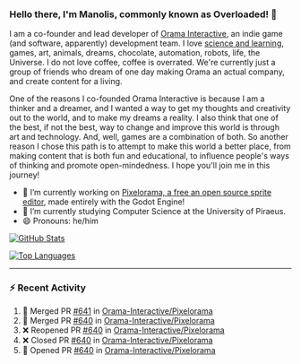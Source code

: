 ### Hello there, I'm Manolis, commonly known as Overloaded! 👋
I am a co-founder and lead developer of [Orama Interactive](https://www.orama-interactive.com/), an indie game (and software, apparently) development team. I love [science and learning](https://github.com/OverloadedOrama/KnowledgeBase), games, art, animals, dreams, chocolate, automation, robots, life, the Universe. I do not love coffee, coffee is overrated. We're currently just a group of friends who dream of one day making Orama an actual company, and create content for a living.

One of the reasons I co-founded Orama Interactive is because I am a thinker and a dreamer, and I wanted a way to get my thoughts and creativity out to the world, and to make my dreams a reality. I also think that one of the best, if not the best, way to change and improve this world is through art and technology. And, well, games are a combination of both. So another reason I chose this path is to attempt to make this world a better place, from making content that is both fun and educational, to influence people's ways of thinking and promote open-mindedness. I hope you'll join me in this journey!

- 🔭 I’m currently working on [Pixelorama, a free an open source sprite editor](https://github.com/Orama-Interactive/Pixelorama), made entirely with the Godot Engine!
- 🌱 I’m currently studying Computer Science at the University of Piraeus.
- 😄 Pronouns: he/him

[![GitHub Stats](https://github-readme-stats.vercel.app/api/?username=OverloadedOrama&show_icons=true&theme=merko)](https://github.com/anuraghazra/github-readme-stats)

[![Top Languages](https://github-readme-stats.vercel.app/api/top-langs/?username=OverloadedOrama&layout=compact&theme=merko)](https://github.com/anuraghazra/github-readme-stats)

---

### :zap: Recent Activity

<!--START_SECTION:activity-->
1. 🎉 Merged PR [#641](https://github.com/Orama-Interactive/Pixelorama/pull/641) in [Orama-Interactive/Pixelorama](https://github.com/Orama-Interactive/Pixelorama)
2. 🎉 Merged PR [#640](https://github.com/Orama-Interactive/Pixelorama/pull/640) in [Orama-Interactive/Pixelorama](https://github.com/Orama-Interactive/Pixelorama)
3. ❌ Reopened PR [#640](https://github.com/Orama-Interactive/Pixelorama/pull/640) in [Orama-Interactive/Pixelorama](https://github.com/Orama-Interactive/Pixelorama)
4. ❌ Closed PR [#640](https://github.com/Orama-Interactive/Pixelorama/pull/640) in [Orama-Interactive/Pixelorama](https://github.com/Orama-Interactive/Pixelorama)
5. 💪 Opened PR [#640](https://github.com/Orama-Interactive/Pixelorama/pull/640) in [Orama-Interactive/Pixelorama](https://github.com/Orama-Interactive/Pixelorama)
<!--END_SECTION:activity-->

<!--
**OverloadedOrama/OverloadedOrama** is a ✨ _special_ ✨ repository because its `README.md` (this file) appears on your GitHub profile.

Here are some ideas to get you started:

- 👯 I’m looking to collaborate on ...
- 🤔 I’m looking for help with ...
- 💬 Ask me about ...
- 📫 How to reach me: ...
- ⚡ Fun fact: ...
-->
